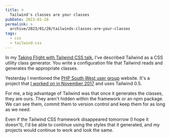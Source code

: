 ```yaml
---
title: >
  Tailwind's classes are your classes
pubDate: 2023-01-20
permalink: >
  archive/2023/01/20/tailwinds-classes-are-your-classes
tags:
  - css
  - tailwind-css
---
```


In my [Taking Flight with Tailwind CSS talk](https://www.oliverdavies.uk/talks/taking-flight-with-tailwind-css), I've described Tailwind as a CSS utility class generator. You write a configuration file that Tailwind reads and generates the appropriate classes.

Yesterday I mentioned the [PHP South West user group](https://phpsw.uk) website. It's a project that [I worked on in November 2017](https://twitter.com/opdavies/status/934488762276564993) and uses Tailwind 0.5.

For me, a big advantage of Tailwind was that once it generates the classes, they are ours. They aren't hidden within the framework or an npm package. We can see them, commit them to version control and keep them for as long as we need.

Even if the Tailwind CSS framework disappeared tomorrow (I hope it doesn't), I'd be able to continue using the styles that it generated, and my projects would continue to work and look the same.
